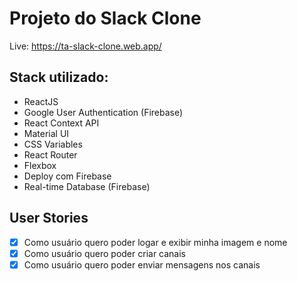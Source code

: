 # Projeto do Slack Clone
Live: https://ta-slack-clone.web.app/

## Stack utilizado:

- ReactJS
- Google User Authentication (Firebase)
- React Context API
- Material UI
- CSS Variables
- React Router
- Flexbox
- Deploy com Firebase
- Real-time Database (Firebase)

## User Stories

- [x] Como usuário quero poder logar e exibir minha imagem e nome
- [x] Como usuário quero poder criar canais
- [x] Como usuário quero poder enviar mensagens nos canais
